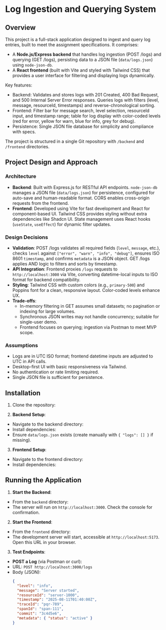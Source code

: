 # Log Ingestion and Querying System

## Overview

This project is a full-stack application designed to ingest and query log entries, built to meet the assignment specifications. It comprises:

- A **Node.js/Express backend** that handles log ingestion (POST /logs) and querying (GET /logs), persisting data to a JSON file (`data/logs.json`) using `node-json-db`.
- A **React frontend** (built with Vite and styled with Tailwind CSS) that provides a user interface for filtering and displaying logs dynamically.

Key features:

- Backend: Validates and stores logs with 201 Created, 400 Bad Request, and 500 Internal Server Error responses. Queries logs with filters (level, message, resourceId, timestamps) and reverse-chronological sorting.
- Frontend: Filter bar for message search, level selection, resourceId input, and timestamp range; table for log display with color-coded levels (red for error, yellow for warn, blue for info, grey for debug).
- Persistence: Single JSON file database for simplicity and compliance with specs.

The project is structured in a single Git repository with `/backend` and `/frontend` directories.

## Project Design and Approach

### Architecture

- **Backend**: Built with Express.js for RESTful API endpoints. `node-json-db` manages a JSON file (`data/logs.json`) for persistence, configured for auto-save and human-readable format. CORS enables cross-origin requests from the frontend.
- **Frontend**: Developed using Vite for fast development and React for component-based UI. Tailwind CSS provides styling without extra dependencies like Shadcn UI. State management uses React hooks (`useState`, `useEffect`) for dynamic filter updates.

### Design Decisions

- **Validation**: POST /logs validates all required fields (`level`, `message`, etc.), checks `level` against `["error", "warn", "info", "debug"]`, ensures ISO 8601 `timestamp`, and confirms `metadata` is a JSON object. GET /logs applies AND logic to filters and sorts by timestamp.
- **API Integration**: Frontend proxies `/logs` requests to `http://localhost:3000` via Vite, converting datetime-local inputs to ISO format for backend compatibility.
- **Styling**: Tailwind CSS with custom colors (e.g., `primary-500`) and Poppins font for a clean, responsive layout. Color-coded levels enhance UX.
- **Trade-offs**:
  - In-memory filtering in GET assumes small datasets; no pagination or indexing for large volumes.
  - Synchronous JSON writes may not handle concurrency; suitable for single-user demo.
  - Frontend focuses on querying; ingestion via Postman to meet MVP scope.

### Assumptions

- Logs are in UTC ISO format; frontend datetime inputs are adjusted to UTC in API calls.
- Desktop-first UI with basic responsiveness via Tailwind.
- No authentication or rate limiting required.
- Single JSON file is sufficient for persistence.

## Installation

1. Clone the repository:

2. **Backend Setup**:

- Navigate to the backend directory:
- Install dependencies:
- Ensure `data/logs.json` exists (create manually with `{ "logs": [] }` if missing).

3. **Frontend Setup**:

- Navigate to the frontend directory:
- Install dependencies:

## Running the Application

1. **Start the Backend**:

- From the `backend` directory:
- The server will run on `http://localhost:3000`. Check the console for confirmation.

2. **Start the Frontend**:

- From the `frontend` directory:
- The development server will start, accessible at `http://localhost:5173`. Open this URL in your browser.

3. **Test Endpoints**:

- **POST a Log** (via Postman or curl):
- URL: `POST http://localhost:3000/logs`
- Body (JSON):
  ```json
  {
    "level": "info",
    "message": "Server started",
    "resourceId": "server-1000",
    "timestamp": "2025-08-11T01:40:00Z",
    "traceId": "pqr-789",
    "spanId": "span-111",
    "commit": "3c4d5e6",
    "metadata": { "status": "active" }
  }
  ```
